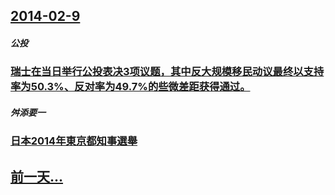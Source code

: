 ## [2014-02-9](/zh/news/2014/02/9/index.md)

##### 公投
### [瑞士在当日举行公投表决3项议题，其中反大规模移民动议最终以支持率为50.3%、反对率为49.7%的些微差距获得通过。 ](/zh/news/2014/02/9/瑞士在当日举行公投表决3项议题-其中反大规模移民动议最终以支持率为503-反对率为497-的些微差距获得通过.md)
##### 舛添要一
### [日本2014年東京都知事選舉](/zh/news/2014/02/9/日本2014年東京都知事選舉.md)
## [前一天...](/zh/news/2014/02/8/index.md)

